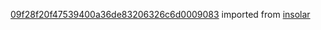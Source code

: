 [09f28f20f47539400a36de83206326c6d0009083](https://github.com/insolar/insolar/commit/09f28f20f47539400a36de83206326c6d0009083) imported from [insolar](https://github.com/insolar/insolar)
